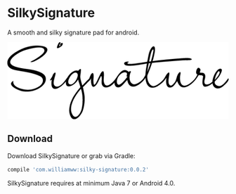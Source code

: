
SilkySignature
========

A smooth and silky signature pad for android.

![app screenshot](signature.png)

Download
--------

Download SilkySignature or grab via Gradle:

```groovy
compile 'com.williamww:silky-signature:0.0.2'
```

SilkySignature requires at minimum Java 7 or Android 4.0.
